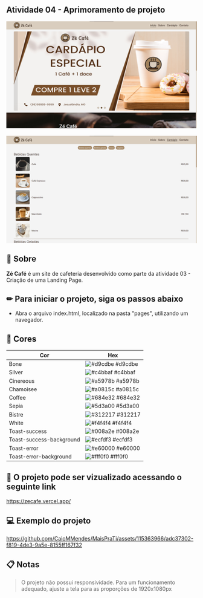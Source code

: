 ## Atividade 04 - Aprimoramento de projeto

<div align="center" style="justify-content:center; display:flex; flex-direction:column; gap:20px">
<img  title="Imagem do projeto desktop" src="./github/desktop1.png" alt="Imagem do projeto desktop"  />
<img  title="Imagem do projeto desktop" src="./github/desktop2.png" alt="Imagem do projeto desktop"  />
</div>

## 📌 Sobre

**Zé Café** é um site de cafeteria desenvolvido como parte da atividade 03 - Criação de uma Landing Page.

## ✏ Para iniciar o projeto, siga os passos abaixo

- Abra o arquivo index.html, localizado na pasta "pages", utilizando um navegador.

## 🎨 Cores

| Cor             | Hex                                                                |
| ----------------- | ------------------------------------------------------------------ |
| Bone | ![#d9cdbe](https://via.placeholder.com/10/d9cdbe?text=+) #d9cdbe |
| Silver | ![#c4bbaf](https://via.placeholder.com/10/c4bbaf?text=+) #c4bbaf |
| Cinereous | ![#a5978b](https://via.placeholder.com/10/a5978b?text=+) #a5978b |
| Chamoisee | ![#a0815c](https://via.placeholder.com/10/a0815c?text=+) #a0815c |
| Coffee | ![#684e32](https://via.placeholder.com/10/684e32?text=+) #684e32 |
| Sepia | ![#5d3a00](https://via.placeholder.com/10/5d3a00?text=+) #5d3a00 |
| Bistre | ![#312217](https://via.placeholder.com/10/312217?text=+) #312217 |
| White | ![#f4f4f4](https://via.placeholder.com/10/f4f4f4?text=+) #f4f4f4 |
| Toast-success | ![#008a2e](https://via.placeholder.com/10/008a2e?text=+) #008a2e |
| Toast-success-background | ![#ecfdf3](https://via.placeholder.com/10/ecfdf3?text=+) #ecfdf3 |
| Toast-error | ![#e60000](https://via.placeholder.com/10/e60000?text=+) #e60000 |
| Toast-error-background | ![#fff0f0](https://via.placeholder.com/10/fff0f0?text=+) #fff0f0 |

## 👀 O projeto pode ser vizualizado acessando o seguinte link

<https://zecafe.vercel.app/>

## 💻 Exemplo do projeto

<https://github.com/CaioMMendes/MaisPraTi/assets/115363966/adc37302-f819-4de3-9a5e-8155ff167f32>

## 📋 Notas

>O projeto não possui responsividade. Para um funcionamento adequado, ajuste a tela para as proporções de 1920x1080px
